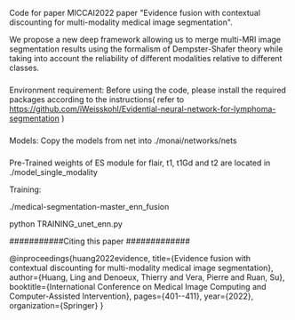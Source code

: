 Code for  paper MICCAI2022 paper "Evidence fusion with contextual discounting for multi-modality medical image segmentation".


We propose a new deep framework allowing us to merge multi-MRI image segmentation results using the formalism of Dempster-Shafer theory while taking into account the reliability of different modalities relative to different classes.

###
Environment requirement: 
Before using the code, please install the required packages according to the instructions( refer to https://github.com/iWeisskohl/Evidential-neural-network-for-lymphoma-segmentation )
###
Models:
Copy the models from net  into ./monai/networks/nets

###
Pre-Trained weights of ES module for flair, t1, t1Gd and t2 are located in ./model_single_modality


 Training: 
 
 ./medical-segmentation-master_enn_fusion
 
python TRAINING_unet_enn.py

###########Citing this paper #############

@inproceedings{huang2022evidence,
  title={Evidence fusion with contextual discounting for multi-modality medical image segmentation},
  author={Huang, Ling and Denoeux, Thierry and Vera, Pierre and Ruan, Su},
  booktitle={International Conference on Medical Image Computing and Computer-Assisted Intervention},
  pages={401--411},
  year={2022},
  organization={Springer}
}

